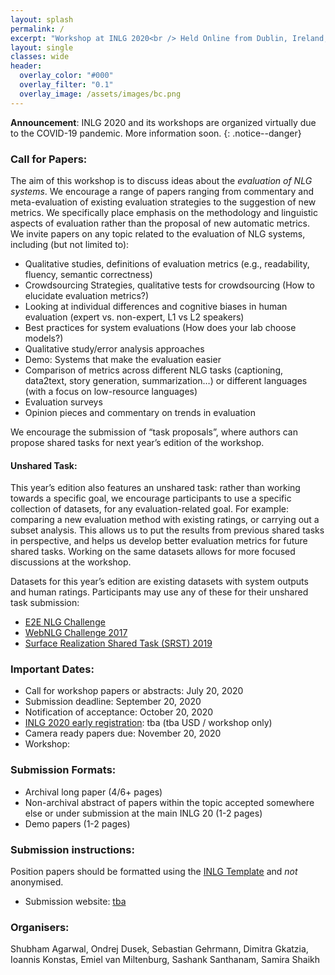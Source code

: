 ```yaml
---
layout: splash
permalink: /
excerpt: "Workshop at INLG 2020<br /> Held Online from Dublin, Ireland, 15-18 December 2020"
layout: single
classes: wide
header:
  overlay_color: "#000"
  overlay_filter: "0.1"
  overlay_image: /assets/images/bc.png
---
```


**Announcement**: INLG 2020 and its workshops are organized virtually due to the COVID-19 pandemic. More information soon.
{: .notice--danger}

### Call for Papers:

The aim of this workshop is to discuss ideas about the *evaluation of NLG systems*. We encourage a range of papers ranging from commentary and meta-evaluation of existing evaluation strategies to the suggestion of new metrics. We specifically place emphasis on the methodology and linguistic aspects of evaluation rather than the proposal of new automatic metrics. We invite papers on any topic related to the evaluation of NLG systems, including (but not limited to):
* Qualitative studies, definitions of evaluation metrics (e.g., readability, fluency, semantic correctness)
* Crowdsourcing Strategies, qualitative tests for crowdsourcing (How to elucidate evaluation metrics?)
* Looking at individual differences and cognitive biases in human evaluation (expert vs. non-expert, L1 vs L2 speakers)
* Best practices for system evaluations (How does your lab choose models?)
* Qualitative study/error analysis approaches
* Demo: Systems that make the evaluation easier
* Comparison of metrics across different NLG tasks (captioning, data2text, story generation, summarization…) or different languages (with a focus on low-resource languages)
* Evaluation surveys
* Opinion pieces and commentary on trends in evaluation

We encourage the submission of “task proposals”, where authors can propose shared tasks for next year’s edition of the workshop.

#### Unshared Task:

This year’s edition also features an unshared task: rather than working towards a specific goal, we encourage participants to use a specific collection of datasets, for any evaluation-related goal. For example: comparing a new evaluation method with existing ratings, or carrying out a subset analysis. This allows us to put the results from previous shared tasks in perspective, and helps us develop better evaluation metrics for future shared tasks. Working on the same datasets allows for more focused discussions at the workshop.

Datasets for this year’s edition are existing datasets with system outputs and human ratings. Participants may use any of these for their unshared task submission:
* [E2E NLG Challenge](http://www.macs.hw.ac.uk/InteractionLab/E2E/)
* [WebNLG Challenge 2017](https://webnlg-challenge.loria.fr/challenge_2017/)
* [Surface Realization Shared Task (SRST) 2019](http://taln.upf.edu/pages/msr2019-ws/SRST.html)

### Important Dates:

* Call for workshop papers or abstracts: July 20, 2020
* Submission deadline: September 20, 2020
* Notification of acceptance: October 20, 2020
* [INLG 2020 early registration](): tba (tba USD / workshop only)
* Camera ready papers due: November 20, 2020
* Workshop: 


### Submission Formats:

* Archival long paper (4/6+ pages)
* Non-archival abstract of papers within the topic accepted somewhere else or under submission at the main INLG 20 (1-2 pages)
* Demo papers (1-2 pages)


### Submission instructions:

Position papers should be formatted using the [INLG Template]() and *not* anonymised. 

* Submission website: [tba]()

### Organisers:

Shubham Agarwal, Ondrej Dusek, Sebastian Gehrmann, Dimitra Gkatzia, Ioannis Konstas, Emiel van Miltenburg, Sashank Santhanam, Samira Shaikh

